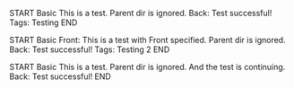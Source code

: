 <!-- NOT A CARD BECAUSE ITS IGNORED -->

START
Basic
This is a test. Parent dir is ignored.
Back: Test successful!
Tags: Testing
END

<!-- NOT A CARD BECAUSE ITS IGNORED -->

START
Basic
Front: This is a test with Front specified. Parent dir is ignored.
Back: Test successful!
Tags: Testing 2
END

<!-- NOT A CARD BECAUSE ITS IGNORED -->

START
Basic
This is a test. Parent dir is ignored.
And the test is continuing.
Back: Test successful!
END
